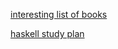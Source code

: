 [interesting list of books](https://rutracker.org/forum/viewtopic.php?t=6073320)  

[haskell study plan](https://github.com/soupi/haskell-study-plan)  
